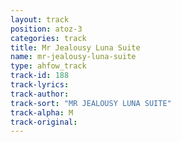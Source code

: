 ```yaml
---
layout: track
position: atoz-3
categories: track
title: Mr Jealousy Luna Suite
name: mr-jealousy-luna-suite
type: ahfow_track
track-id: 188
track-lyrics: 
track-author: 
track-sort: "MR JEALOUSY LUNA SUITE"
track-alpha: M
track-original: 
---
```

